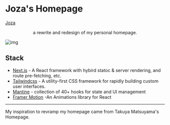# **Joza's Homepage**
<a href="https://github.com/codrkoaz/joza">Joza</a>

<p align="center">
a rewrite and redesign of my personal homepage.


![img](https://user-images.githubusercontent.com/51058620/196308718-ae62bfca-a81f-4b55-953f-dbad5dbc8dfe.png#center)





## Stack
- [Next.js](https://nextjs.org/) - A React framework with hybird statoc & server rendering, and route pre-fetching, etc.
- [Tailwindcss](https://tailwindcss.com/) - A utility-first CSS framework for rapidly building custom user interfaces.
- [Mantine](https://mantine.dev/) - collection of 40+ hooks for state and UI management
- [Framer Motion](https://www.framer.com/motion/) -An Animations library for React
---

My inspiration to revramp my homepage came from Takuya Matsuyama's Homepage.